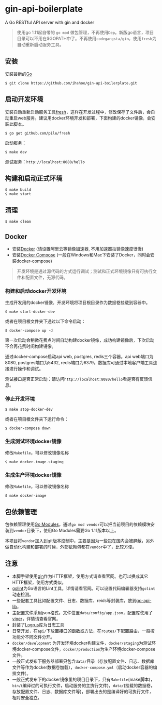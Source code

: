 # gin-api-boilerplate
A Go RESTful API server with gin and docker

> 使用go 1.11起自带的 `go mod` 做包管理，不再使用`Dep`。新版go语言，项目目录可以不用在$GOPATH中了。不再使用`codegangsta/gin`，使用`fresh`为自动重新启动服务工具。

## 安装
安装最新的[Go](https://golang.org/)

````
$ git clone https://github.com/ihahoo/gin-api-boilerplate.git
````

## 启动开发环境
安装自动重新启动服务工具[fresh](https://github.com/gravityblast/fresh)，这样在开发过程中，修改保存了文件后，会自动重启web服务。建议用docker环境开发和部署，下面构建的docker镜像，会安装此脚本。
```
$ go get github.com/pilu/fresh
```
启动服务：
```
$ make dev
```
测试服务：`http://localhost:8080/hello`

## 构建和启动正式环境
```
$ make build
$ make start
```

## 清理
```
$ make clean
```

## Docker
- 安装[Docker](https://www.docker.com/) (请设置阿里云等镜像加速器, 不用加速器拉镜像速度很慢)
- 安装[Docker Compose](https://github.com/docker/compose/releases) (一般在Windows和Mac下安装了Docker，同时会安装docker-compose)

> 开发环境是通过源代码的方式运行调试；测试和正式环境镜像只有可执行文件和配置文件，无源代码。

### 构建和启动docker开发环境
生成开发用的docker镜像，开发环境将项目根目录作为数据卷挂载到容器中。
```
$ make start-docker-dev
```
或者在项目根文件夹下通过以下命令启动：
````
$ docker-compose up -d
````

第一次启动会稍微花费点时间自动构建docker镜像，成功构建镜像后，下次启动不会再花费时间构建镜像。 

通过docker-compose启动api web, postgres, redis三个容器，api web端口为8080, postgres端口为5432, redis端口为6379。数据库可通过本地客户端工具连接进行操作和调试。

测试接口是否正常启动：请访问`http://localhost:8080/hello`看是否有反馈信息。

### 停止开发环境
````
$ make stop-docker-dev
````
或者在项目根文件夹下运行命令：
````
$ docker-compose down
````

### 生成测试环境docker镜像
修改`Makefile`，可以修改镜像名称
````
$ make docker-image-staging
````

### 生成生产环境docker镜像
修改`Makefile`，可以修改镜像名称
````
$ make docker-image
````

## 包依赖管理
包依赖管理使用[Go Modules](https://github.com/golang/go/wiki/Modules)，通过`go mod vendor`可以把当前项目的依赖模块安装到`vendor`目录下，使用Go Modules需要Go 1.11版本以上。

本项目将`vendor`加入到git版本控制中，主要是因为一些包在国内会被屏蔽，另外做自动化构建和部署的时候，外部依赖包都在`vendor`中了，比较方便。

## 注意
- 本脚手架使用[gin](https://github.com/gin-gonic/gin)作为HTTP框架，使用方式请查看官网。也可以换成其它HTTP框架，使用方式类似。
- [golint](https://github.com/golang/lint)为Go语言的Lint工具。详情请看官网。可以设置代码编辑器支持`golint`动态检测。
- 一些配套工具比如配置文件、日志、数据库、reids等封装库，放到[go-api-lib](https://github.com/ihahoo/go-api-lib)，
- 主配置文件采用json格式，文件位置`data/config/app.json`，配置库使用了[viper](https://github.com/spf13/viper)，详情请查看官网。
- 封装了[Logrus](https://github.com/sirupsen/logrus)库为日志工具
- 日常开发，在`api/`下放置接口的函数或方法，在`routes/`下配置路由，一般按功能分不同文件分开。
- `docker/development` 为开发环境docker构建文件，`docker/staging`为测试环境docker-compose文件，`docker/production`为生产环境docker-compose文件。
- 一般正式发布下服务器部署只包含`data/`目录（存放配置文件、日志、数据库文件等作为docker数据卷加载），`docker-compose.yml`（启动docker容器的编排文件)。
- 一般正式发布下的docker镜像里的项目目录下，只有`Makefile`(make脚本)，`bin/`(编译过的可执行文件，启动服务的主执行文件)，`data/`(挂载的数据卷，存放配置文件、日志、数据库文件等)，部署出去的是编译好的可执行文件，相对安全独立。




